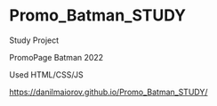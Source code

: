 # Promo_Batman_STUDY

Study Project 

PromoPage Batman 2022

Used HTML/CSS/JS

https://danilmaiorov.github.io/Promo_Batman_STUDY/
